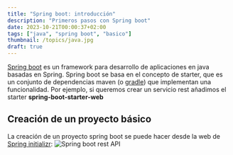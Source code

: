 ```yaml
---
title: "Spring boot: introducción"
description: "Primeros pasos con Spring boot"
date: 2023-10-21T00:00:37+02:00
tags: ["java", "spring boot", "basico"]
thumbnail: /topics/java.jpg
draft: true
---
```


[Spring boot](https://spring.io/projects/spring-boot) es un framework para desarrollo de aplicaciones en java basadas en Spring. Spring boot se basa en el concepto de starter, que es un conjunto de dependencias maven (o [gradle](https://gradle.org/)) que implementan una funcionalidad. Por ejemplo, si queremos crear un servicio rest añadimos el starter **spring-boot-starter-web**

## Creación de un proyecto básico
La creación de un proyecto spring boot se puede hacer desde la web de [Spring initializr](https://start.spring.io/): ![Spring boot rest API](/spring-boot/spring-boot-res-api-example.png "Creación de un proyecto rest API")

